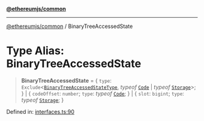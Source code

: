 [**@ethereumjs/common**](../README.md)

***

[@ethereumjs/common](../README.md) / BinaryTreeAccessedState

# Type Alias: BinaryTreeAccessedState

> **BinaryTreeAccessedState** = \{ `type`: `Exclude`\<[`BinaryTreeAccessedStateType`](BinaryTreeAccessedStateType.md), *typeof* [`Code`](../variables/BinaryTreeAccessedStateType.md#code) \| *typeof* [`Storage`](../variables/BinaryTreeAccessedStateType.md#storage)\>; \} \| \{ `codeOffset`: `number`; `type`: *typeof* [`Code`](../variables/BinaryTreeAccessedStateType.md#code); \} \| \{ `slot`: `bigint`; `type`: *typeof* [`Storage`](../variables/BinaryTreeAccessedStateType.md#storage); \}

Defined in: [interfaces.ts:90](https://github.com/ethereumjs/ethereumjs-monorepo/blob/master/packages/common/src/interfaces.ts#L90)
